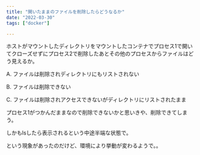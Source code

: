 ```yaml
---
title: "開いたままのファイルを削除したらどうなるか"
date: "2022-03-30"
tags: ["docker"]

---
```


ホストがマウントしたディレクトリをマウントしたコンテナでプロセス1で開いてクローズせずにプロセス2で削除したあとその他のプロセスからファイルはどう見えるか。

A. ファイルは削除されディレクトリにもリストされない

B. ファイルは削除できない

C. ファイルは削除されアクセスできないがディレクトリにリストされたまま

プロセス1がつかんだままなので削除できないかと思いきや、削除できてしまう。

しかもlsしたら表示されるという中途半端な状態で。

という現象があったのだけど、環境により挙動が変わるようで。。
